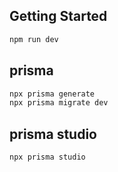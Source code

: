 ## Getting Started

```bash
npm run dev
```

## prisma

```bash
npx prisma generate
npx prisma migrate dev
```
## prisma studio

```bash
npx prisma studio

```



